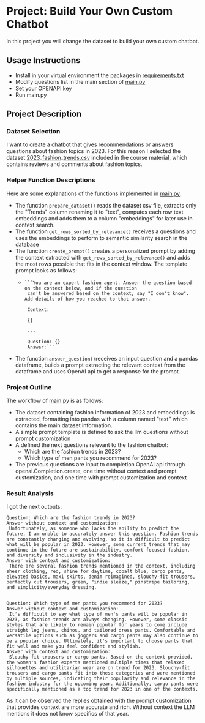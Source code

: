# Project: Build Your Own Custom Chatbot
In this project you will change the dataset to build your own custom chatbot.
## Usage Instructions

* Install in your virtual environment the packages in [requirements.txt](requirements.txt)
* Modify questions list in the main section of [main.py](main.py)
* Set your OPENAPI key
* Run main.py
## Project Description

### Dataset Selection
I want to create a chatbot that gives recommendations or answers questions about fashion topics in 2023.
For this reason I selected the dataset [2023_fashion_trends.csv](2023_fashion_trends.csv) included in the course material, which contains reviews and comments about fashion topics.

### Helper Function Descriptions
Here are some explanations of the functions implemented in [main.py](main.py):
* The function ```prepare_dataset()``` reads the dataset csv file, extracts only the "Trends" column renaming it to "text", computes each row text embeddings and adds them to a column "embeddings" for later use in context search.
* The function ```get_rows_sorted_by_relevance()``` receives a questions and uses the embeddings to perform to semantic similarity search in the database
* The function ```create_prompt()``` creates a personalized prompt by adding the context extracted with ```get_rows_sorted_by_relevance()``` and adds the most rows possible that fits in the context window. The template prompt looks as follows: 
  *     ```You are an expert fashion agent. Answer the question based on the context below, and if the question
         can't be answered based on the context, say "I don't know". Add details of how you reached to that answer.
        
         Context: 
        
         {}
        
         ---
        
         Question: {}
         Answer:```
* The function ```answer_question()```receives an input question and a pandas dataframe, builds a prompt extracting the relevant context from the dataframe and uses OpenAI api to get a response for the prompt.

### Project Outline
The workflow of  [main.py](main.py) is as follows:
* The dataset containing fashion information of 2023 and embeddings is extracted, formatting into pandas with a column named "text" which contains the main dataset information.
* A simple prompt template is defined to ask the llm questions without prompt customization
* A defined the next questions relevant to the fashion chatbot:
  * Which are the fashion trends in 2023?
  * Which type of men pants you recommend for 2023?
* The previous questions are input to completion OpenAI api through openai.Completion.create, one time without context and prompt customization, and one time with prompt customization and context

### Result Analysis
I got the next outputs:
```
Question: Which are the fashion trends in 2023?
Answer without context and customization:
 Unfortunately, as someone who lacks the ability to predict the future, I am unable to accurately answer this question. Fashion trends are constantly changing and evolving, so it is difficult to predict what will be popular in 2023. However, some current trends that may continue in the future are sustainability, comfort-focused fashion, and diversity and inclusivity in the industry.
Answer with context and customization:
 There are several fashion trends mentioned in the context, including sheer clothing, red, shine for daytime, cobalt blue, cargo pants, elevated basics, maxi skirts, denim reimagined, slouchy-fit trousers, perfectly cut trousers, green, "indie sleaze," pinstripe tailoring, and simplicity/everyday dressing.


Question: Which type of men pants you recommend for 2023?
Answer without context and customization:
 It's difficult to say what type of men's pants will be popular in 2023, as fashion trends are always changing. However, some classic styles that are likely to remain popular for years to come include straight leg jeans, chinos, and tailored dress pants. Comfortable and versatile options such as joggers and cargo pants may also continue to be a popular choice. Ultimately, it's important to choose pants that fit well and make you feel confident and stylish.
Answer with context and customization:
 Slouchy-fit trousers or cargo pants. Based on the context provided, the women's fashion experts mentioned multiple times that relaxed silhouettes and utilitarian wear are on trend for 2023. Slouchy-fit trousers and cargo pants fit into these categories and were mentioned by multiple sources, indicating their popularity and relevance in the fashion industry for the upcoming year. Additionally, cargo pants were specifically mentioned as a top trend for 2023 in one of the contexts.
```
As it can be observed the replies obtained with the prompt customization that provides context are more accurate and rich. Without context the LLM mentions it does not know specifics of that year. 